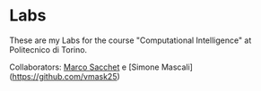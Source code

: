 # Labs
These are my Labs for the course "Computational Intelligence" at Politecnico di Torino.

Collaborators:
[Marco Sacchet](https://github.com/saccuz) e [Simone Mascali] (https://github.com/vmask25)
